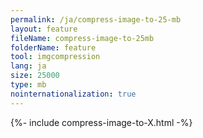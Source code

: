 ```yaml
---
permalink: /ja/compress-image-to-25-mb
layout: feature
fileName: compress-image-to-25mb
folderName: feature
tool: imgcompression
lang: ja
size: 25000
type: mb
nointernationalization: true
---
```

{%- include compress-image-to-X.html -%}       
